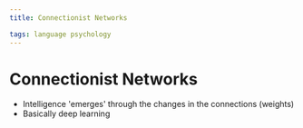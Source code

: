 ```yaml
---
title: Connectionist Networks

tags: language psychology 
---
```


# Connectionist Networks
- Intelligence 'emerges' through the changes in the connections (weights)
- Basically deep learning
































































